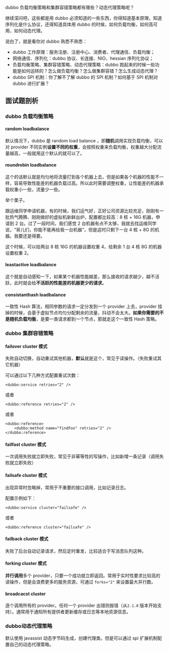 dubbo 负载均衡策略和集群容错策略都有哪些？动态代理策略呢？


继续深问吧，这些都是用 dubbo 必须知道的一些东西，你得知道基本原理，知道序列化是什么协议，还得知道具体用 dubbo 的时候，如何负载均衡，如何高可用，如何动态代理。

说白了，就是看你对 dubbo 熟悉不熟悉：

*   dubbo 工作原理：服务注册、注册中心、消费者、代理通信、负载均衡；
*   网络通信、序列化：dubbo 协议、长连接、NIO、hessian 序列化协议；
*   负载均衡策略、集群容错策略、动态代理策略：dubbo 跑起来的时候一些功能是如何运转的？怎么做负载均衡？怎么做集群容错？怎么生成动态代理？
*   dubbo SPI 机制：你了解不了解 dubbo 的 SPI 机制？如何基于 SPI 机制对 dubbo 进行扩展？

## [](https://github.com/zhangruibin/advanced-java/blob/master/docs/distributed-system/dubbo-load-balancing.md#%E9%9D%A2%E8%AF%95%E9%A2%98%E5%89%96%E6%9E%90)面试题剖析

### [](https://github.com/zhangruibin/advanced-java/blob/master/docs/distributed-system/dubbo-load-balancing.md#dubbo-%E8%B4%9F%E8%BD%BD%E5%9D%87%E8%A1%A1%E7%AD%96%E7%95%A5)dubbo 负载均衡策略

#### [](https://github.com/zhangruibin/advanced-java/blob/master/docs/distributed-system/dubbo-load-balancing.md#random-loadbalance)random loadbalance

默认情况下，dubbo 是 random load balance ，即**随机**调用实现负载均衡，可以对 provider 不同实例**设置不同的权重**，会按照权重来负载均衡，权重越大分配流量越高，一般就用这个默认的就可以了。

#### [](https://github.com/zhangruibin/advanced-java/blob/master/docs/distributed-system/dubbo-load-balancing.md#roundrobin-loadbalance)roundrobin loadbalance

这个的话默认就是均匀地将流量打到各个机器上去，但是如果各个机器的性能不一样，容易导致性能差的机器负载过高。所以此时需要调整权重，让性能差的机器承载权重小一些，流量少一些。

举个栗子。

跟运维同学申请机器，有的时候，我们运气好，正好公司资源比较充足，刚刚有一批热气腾腾、刚刚做好的虚拟机新鲜出炉，配置都比较高：8 核 + 16G 机器，申请到 2 台。过了一段时间，我们感觉 2 台机器有点不太够，我就去找运维同学说，“哥儿们，你能不能再给我一台机器”，但是这时只剩下一台 4 核 + 8G 的机器。我要还是得要。

这个时候，可以给两台 8 核 16G 的机器设置权重 4，给剩余 1 台 4 核 8G 的机器设置权重 2。

#### [](https://github.com/zhangruibin/advanced-java/blob/master/docs/distributed-system/dubbo-load-balancing.md#leastactive-loadbalance)leastactive loadbalance

这个就是自动感知一下，如果某个机器性能越差，那么接收的请求越少，越不活跃，此时就会给**不活跃的性能差的机器更少的请求**。

#### [](https://github.com/zhangruibin/advanced-java/blob/master/docs/distributed-system/dubbo-load-balancing.md#consistanthash-loadbalance)consistanthash loadbalance

一致性 Hash 算法，相同参数的请求一定分发到一个 provider 上去，provider 挂掉的时候，会基于虚拟节点均匀分配剩余的流量，抖动不会太大。**如果你需要的不是随机负载均衡**，是要一类请求都到一个节点，那就走这个一致性 Hash 策略。

### [](https://github.com/zhangruibin/advanced-java/blob/master/docs/distributed-system/dubbo-load-balancing.md#dubbo-%E9%9B%86%E7%BE%A4%E5%AE%B9%E9%94%99%E7%AD%96%E7%95%A5)dubbo 集群容错策略

#### [](https://github.com/zhangruibin/advanced-java/blob/master/docs/distributed-system/dubbo-load-balancing.md#failover-cluster-%E6%A8%A1%E5%BC%8F)failover cluster 模式

失败自动切换，自动重试其他机器，**默认**就是这个，常见于读操作。（失败重试其它机器）

可以通过以下几种方式配置重试次数：

```
<dubbo:service retries="2" />
```

或者

```
<dubbo:reference retries="2" />
```

或者

```
<dubbo:reference>
    <dubbo:method name="findFoo" retries="2" />
</dubbo:reference>
```

#### [](https://github.com/zhangruibin/advanced-java/blob/master/docs/distributed-system/dubbo-load-balancing.md#failfast-cluster-%E6%A8%A1%E5%BC%8F)failfast cluster 模式

一次调用失败就立即失败，常见于非幂等性的写操作，比如新增一条记录（调用失败就立即失败）

#### [](https://github.com/zhangruibin/advanced-java/blob/master/docs/distributed-system/dubbo-load-balancing.md#failsafe-cluster-%E6%A8%A1%E5%BC%8F)failsafe cluster 模式

出现异常时忽略掉，常用于不重要的接口调用，比如记录日志。

配置示例如下：

```
<dubbo:service cluster="failsafe" />
```

或者

```
<dubbo:reference cluster="failsafe" />
```

#### [](https://github.com/zhangruibin/advanced-java/blob/master/docs/distributed-system/dubbo-load-balancing.md#failback-cluster-%E6%A8%A1%E5%BC%8F)failback cluster 模式

失败了后台自动记录请求，然后定时重发，比较适合于写消息队列这种。

#### [](https://github.com/zhangruibin/advanced-java/blob/master/docs/distributed-system/dubbo-load-balancing.md#forking-cluster-%E6%A8%A1%E5%BC%8F)forking cluster 模式

**并行调用**多个 provider，只要一个成功就立即返回。常用于实时性要求比较高的读操作，但是会浪费更多的服务资源，可通过 `forks="2"` 来设置最大并行数。

#### [](https://github.com/zhangruibin/advanced-java/blob/master/docs/distributed-system/dubbo-load-balancing.md#broadcacst-cluster)broadcacst cluster

逐个调用所有的 provider。任何一个 provider 出错则报错（从`2.1.0` 版本开始支持）。通常用于通知所有提供者更新缓存或日志等本地资源信息。

### [](https://github.com/zhangruibin/advanced-java/blob/master/docs/distributed-system/dubbo-load-balancing.md#dubbo%E5%8A%A8%E6%80%81%E4%BB%A3%E7%90%86%E7%AD%96%E7%95%A5)dubbo动态代理策略

默认使用 javassist 动态字节码生成，创建代理类。但是可以通过 spi 扩展机制配置自己的动态代理策略。